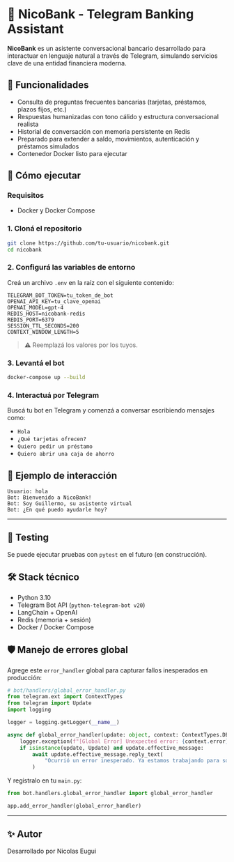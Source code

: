# 🏦 NicoBank - Telegram Banking Assistant

**NicoBank** es un asistente conversacional bancario desarrollado para interactuar en lenguaje natural a través de Telegram, simulando servicios clave de una entidad financiera moderna.

## 🧠 Funcionalidades

- Consulta de preguntas frecuentes bancarias (tarjetas, préstamos, plazos fijos, etc.)
- Respuestas humanizadas con tono cálido y estructura conversacional realista
- Historial de conversación con memoria persistente en Redis
- Preparado para extender a saldo, movimientos, autenticación y préstamos simulados
- Contenedor Docker listo para ejecutar

## 🚀 Cómo ejecutar

### Requisitos

- Docker y Docker Compose

### 1. Cloná el repositorio

```bash
git clone https://github.com/tu-usuario/nicobank.git
cd nicobank
```

### 2. Configurá las variables de entorno

Creá un archivo `.env` en la raíz con el siguiente contenido:

```env
TELEGRAM_BOT_TOKEN=tu_token_de_bot
OPENAI_API_KEY=tu_clave_openai
OPENAI_MODEL=gpt-4
REDIS_HOST=nicobank-redis
REDIS_PORT=6379
SESSION_TTL_SECONDS=200
CONTEXT_WINDOW_LENGTH=5
```

> ⚠️ Reemplazá los valores por los tuyos.

### 3. Levantá el bot

```bash
docker-compose up --build
```

### 4. Interactuá por Telegram

Buscá tu bot en Telegram y comenzá a conversar escribiendo mensajes como:

- `Hola`
- `¿Qué tarjetas ofrecen?`
- `Quiero pedir un préstamo`
- `Quiero abrir una caja de ahorro`

## 📸 Ejemplo de interacción

```
Usuario: hola
Bot: Bienvenido a NicoBank!
Bot: Soy Guillermo, su asistente virtual
Bot: ¿En qué puedo ayudarle hoy?
```

---

## 🧪 Testing

Se puede ejecutar pruebas con `pytest` en el futuro (en construcción).

## 🛠️ Stack técnico

- Python 3.10
- Telegram Bot API (`python-telegram-bot v20`)
- LangChain + OpenAI
- Redis (memoria + sesión)
- Docker / Docker Compose

## 🛡️ Manejo de errores global

Agrege este `error_handler` global para capturar fallos inesperados en producción:

```python
# bot/handlers/global_error_handler.py
from telegram.ext import ContextTypes
from telegram import Update
import logging

logger = logging.getLogger(__name__)

async def global_error_handler(update: object, context: ContextTypes.DEFAULT_TYPE) -> None:
    logger.exception(f"[Global Error] Unexpected error: {context.error}")
    if isinstance(update, Update) and update.effective_message:
        await update.effective_message.reply_text(
            "Ocurrió un error inesperado. Ya estamos trabajando para solucionarlo."
        )
```

Y registralo en tu `main.py`:

```python
from bot.handlers.global_error_handler import global_error_handler

app.add_error_handler(global_error_handler)
```

---

## ✨ Autor

Desarrollado por Nicolas Eugui